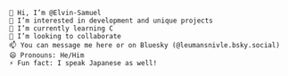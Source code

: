 `👋 Hi, I’m @Elvin-Samuel`  
`👀 I’m interested in development and unique projects`  
`🌱 I’m currently learning C`  
`💞️ I’m looking to collaborate`  
`📫 You can message me here or on Bluesky (@leumansnivle.bsky.social)`  
`😄 Pronouns: He/Him`  
`⚡ Fun fact: I speak Japanese as well!`  

<!---
Elvin-Samuel/Elvin-Samuel is a ✨ special ✨ repository because its `README.md` (this file) appears on your GitHub profile.
You can click the Preview link to take a look at your changes.
--->
